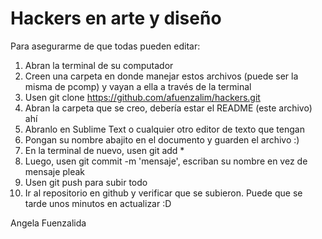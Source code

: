 # Hackers en arte y diseño
Para asegurarme de que todas pueden editar:
1. Abran la terminal de su computador
2. Creen una carpeta en donde manejar estos archivos (puede ser la misma de pcomp) y vayan a ella a través de la terminal
3. Usen git clone https://github.com/afuenzalim/hackers.git
4. Abran la carpeta que se creo, debería estar el README (este archivo) ahí
5. Abranlo en Sublime Text o cualquier otro editor de texto que tengan
6. Pongan su nombre abajito en el documento y guarden el archivo :)
7. En la terminal de nuevo, usen git add *
8. Luego, usen git commit -m 'mensaje', escriban su nombre en vez de mensaje pleak
9. Usen git push para subir todo
9. Ir al repositorio en github y verificar que se subieron. Puede que se tarde unos minutos en actualizar :D

Angela Fuenzalida
